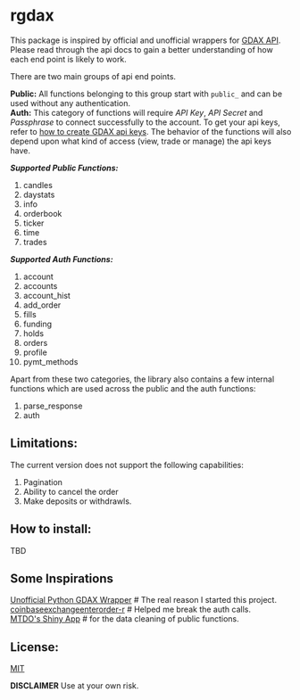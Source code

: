# rgdax

This package is inspired by official and unofficial wrappers for [GDAX API](https://docs.gdax.com/#api).
Please read through the api docs to gain a better understanding of how each end point is likely to work.

There are two main groups of api end points.

**Public:** All functions belonging to this group start with `public_` and can be used without any authentication.   
**Auth:** This category of functions will require _API Key_, _API Secret_ and _Passphrase_ to connect successfully to the account. To get your api keys, refer to [how to create GDAX api keys](
    https://support.gdax.com/customer/en/portal/articles/2425383-how-can-i-create-an-api-key-for-gdax-). The behavior of the functions will also depend upon what kind of access (view, trade or manage) the api keys have.
    
***Supported Public Functions:***  
1. candles
2. daystats
3. info
4. orderbook
5. ticker
6. time
7. trades

***Supported Auth Functions:*** 
1. account
2. accounts
3. account_hist
4. add_order
5. fills
6. funding
7. holds
8. orders
9. profile
10. pymt_methods

Apart from these two categories, the library also contains a few internal functions which are used across the public and the auth functions:  
1. parse_response
2. auth

## Limitations:  
The current version does not support the following capabilities:  
1. Pagination
2. Ability to cancel the order
3. Make deposits or withdrawls.

## How to install:  
TBD

## Some Inspirations  
[Unofficial Python GDAX Wrapper](https://github.com/danpaquin/gdax-python)  # The real reason I started this project.  
[coinbaseexchangeenterorder-r](https://gist.github.com/gsee/b20b3b9893cd74e462a8) # Helped me break the auth calls.  
[MTDO's Shiny App](https://github.com/mtdo/shiny-gdax) # for the data cleaning of public functions.  

## License:
[MIT](https://github.com/DheerajAgarwal/rgdax/blob/master/LICENSE)

**DISCLAIMER** Use at your own risk. 

